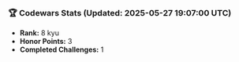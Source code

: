 ### 🏆 Codewars Stats (Updated: 2025-05-27 19:07:00 UTC)

- **Rank:** 8 kyu
- **Honor Points:** 3
- **Completed Challenges:** 1
